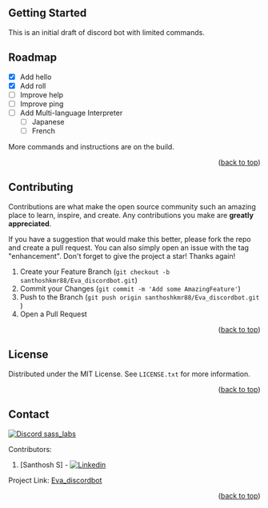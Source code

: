 <!-- Improved compatibility of back to top link -->
<a name="readme-top"></a>
<!--
*** Thanks for checking out. If you have a suggestion
*** that would make this better, please create a pull request
*** or simply open an issue with the tag "enhancement".
*** Don't forget to give the project a star!
*** Thanks again! Now go create something AMAZING! :D
-->


<!-- GETTING STARTED -->
## Getting Started

This is an initial draft of discord bot with limited commands.

<!-- ROADMAP -->
## Roadmap

- [x] Add hello
- [x] Add roll
- [ ] Improve help
- [ ] Improve ping
- [ ] Add Multi-language Interpreter
    - [ ] Japanese
    - [ ] French

More commands and instructions are on the build.

<p align="right">(<a href="#readme-top">back to top</a>)</p>


<!-- CONTRIBUTING -->
## Contributing

Contributions are what make the open source community such an amazing place to learn, inspire, and create. Any contributions you make are **greatly appreciated**.

If you have a suggestion that would make this better, please fork the repo and create a pull request. You can also simply open an issue with the tag "enhancement".
Don't forget to give the project a star! Thanks again!

1. Create your Feature Branch (`git checkout -b santhoshkmr88/Eva_discordbot.git`)
2. Commit your Changes (`git commit -m 'Add some AmazingFeature'`)
3. Push to the Branch (`git push origin santhoshkmr88/Eva_discordbot.git
`)
4. Open a Pull Request

<p align="right">(<a href="#readme-top">back to top</a>)</p>


<!-- LICENSE -->
## License

Distributed under the MIT License. See `LICENSE.txt` for more information.

<p align="right">(<a href="#readme-top">back to top</a>)</p>

<!-- CONTACT -->
## Contact

[![Discord sass_labs][discord-shield]][discord-url]

Contributors:
1. [Santhosh S] - [![Linkedin][linkedin-shield]][linkedin-url-santhosh]

Project Link: [Eva_discordbot](project-url)

<p align="right">(<a href="#readme-top">back to top</a>)</p>



<!-- MARKDOWN LINKS & IMAGES -->
<!-- https://www.markdownguide.org/basic-syntax/#reference-style-links -->
[discord-shield]: https://img.shields.io/badge/sass_labs-blue?style=for-the-badge&logo=discord&colorB=555
[discord-url]: https://discord.gg/wzpMJEZTpG?style=sass_labs
[linkedin-shield]: https://img.shields.io/badge/Linkedin-blue?style=for-the-badge&logo=linkedin&colorB=444
[linkedin-url-santhosh]: https://www.linkedin.com/in/santhoshkmrs/
[project-url]:https://github.com/santhoshkmr88/Eva_discordbot